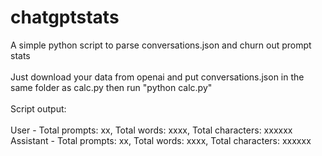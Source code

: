 # chatgptstats
A simple python script to parse conversations.json and churn out prompt stats<br>
<br>
Just download your data from openai and put conversations.json in the same folder as calc.py then run "python calc.py"
<br><br>
Script output:<br>
<br>
User - Total prompts: xx, Total words: xxxx, Total characters: xxxxxx<br>
Assistant - Total prompts: xx, Total words: xxxx, Total characters: xxxxxx
